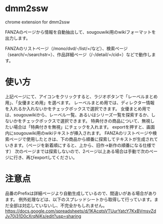 dmm2ssw
====
chrome extension for dmm2ssw

FANZAのページから情報を自動抽出して、sougouwiki用のwikiフォーマットを出力します。

FANZAのリストページ（/mono/dvd/-/list/=/など）、検索ページ（search/=/searchstr=）、作品詳細ページ（/-/detail/=/cid=）などで動作します。

# 使い方
上記ページにて、アイコンをクリックすると、ラジオボタンで「レーベルまとめ用」、「女優まとめ用」を選べます。
レーベルまとめ用では、ディレクター情報を入れるか入れないかをチェックボックスで選択できます。
女優まとめ用では、sougouwikiから、レーベル一覧、あるいはシリーズ一覧を探索するか、しないかをチェックボックスで選択できます。
特典付きの商品について、無視したい場合は「特典付きを無視」にチェックを入れます。
exportを押すと、画面内にsougouwiki用のwikiテキストが挿入されます。
FANZAのリストページや検索ページで使用したときは、下の商品から順番に探索してテキストが生成されていきます。（ページを新着順にすると、上から、旧作→新作の順番になる仕様です）
次のページまでは探索しないので、2ページ以上ある場合は手動で次のページに行き、再びexportしてください。

# 注意点
品番のPrefixは詳細ページより自動生成しているので、間違いがある場合があります。
例外処理などは、以下のスプレッドシートから取得して行っています。まだ全部は対応していないし、不完全かもしれません。
https://docs.google.com/spreadsheets/d/1KAcqtsVTUurYatcY7KxBVmsvZdJv70j31D0cXrqNjKs/edit?usp=sharing

